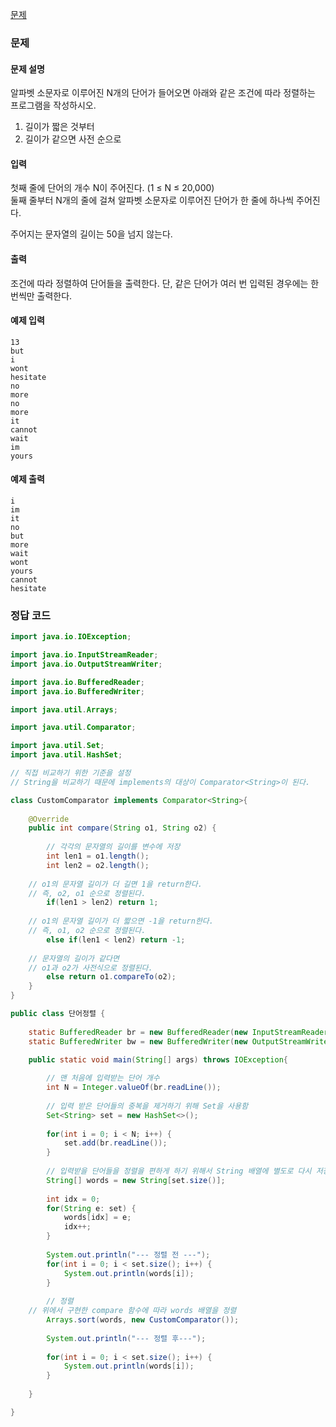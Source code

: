 [문제](https://www.acmicpc.net/problem/1181)

### 문제

#### 문제 설명 

알파벳 소문자로 이루어진 N개의 단어가 들어오면 아래와 같은 조건에 따라 정렬하는 프로그램을 작성하시오.

1) 길이가 짧은 것부터
2) 길이가 같으면 사전 순으로

#### 입력 

첫째 줄에 단어의 개수 N이 주어진다. (1 ≤ N ≤ 20,000)  
둘째 줄부터 N개의 줄에 걸쳐 알파벳 소문자로 이루어진 단어가 한 줄에 하나씩 주어진다.  

주어지는 문자열의 길이는 50을 넘지 않는다.

#### 출력 

조건에 따라 정렬하여 단어들을 출력한다. 단, 같은 단어가 여러 번 입력된 경우에는 한 번씩만 출력한다.

#### 예제 입력 
```
13
but
i
wont
hesitate
no
more
no
more
it
cannot
wait
im
yours
```

#### 예제 출력 
```
i
im
it
no
but
more
wait
wont
yours
cannot
hesitate
```

### 정답 코드

``` java
import java.io.IOException;

import java.io.InputStreamReader;
import java.io.OutputStreamWriter;

import java.io.BufferedReader;
import java.io.BufferedWriter;

import java.util.Arrays;

import java.util.Comparator;

import java.util.Set;
import java.util.HashSet;

// 직접 비교하기 위한 기준을 설정 
// String을 비교하기 때문에 implements의 대상이 Comparator<String>이 된다.

class CustomComparator implements Comparator<String>{
	
	@Override
	public int compare(String o1, String o2) {
		
		// 각각의 문자열의 길이를 변수에 저장
		int len1 = o1.length();
		int len2 = o2.length(); 
		
    // o1의 문자열 길이가 더 길면 1을 return한다.
    // 즉, o2, o1 순으로 정렬된다.
		if(len1 > len2) return 1;
		
    // o1의 문자열 길이가 더 짧으면 -1을 return한다.
    // 즉, o1, o2 순으로 정렬된다.
		else if(len1 < len2) return -1;
		
    // 문자열의 길이가 같다면 
    // o1과 o2가 사전식으로 정렬된다. 
		else return o1.compareTo(o2);	
	}
}

public class 단어정렬 {
	
	static BufferedReader br = new BufferedReader(new InputStreamReader(System.in));
	static BufferedWriter bw = new BufferedWriter(new OutputStreamWriter(System.out));

	public static void main(String[] args) throws IOException{
		
		// 맨 처음에 입력받는 단어 개수 
		int N = Integer.valueOf(br.readLine());
		
		// 입력 받은 단어들의 중복을 제거하기 위해 Set을 사용함
		Set<String> set = new HashSet<>();
		
		for(int i = 0; i < N; i++) {
			set.add(br.readLine());
		}
		
		// 입력받을 단어들을 정렬을 편하게 하기 위해서 String 배열에 별도로 다시 저장
		String[] words = new String[set.size()]; 
		
		int idx = 0;
		for(String e: set) {
			words[idx] = e;
			idx++;
		}
		
		System.out.println("--- 정렬 전 ---");
		for(int i = 0; i < set.size(); i++) {
			System.out.println(words[i]);
		}
				
		// 정렬 
    // 위에서 구현한 compare 함수에 따라 words 배열을 정렬 
		Arrays.sort(words, new CustomComparator());
		
		System.out.println("--- 정렬 후---");
				
		for(int i = 0; i < set.size(); i++) {
			System.out.println(words[i]);
		}
		
	}

}
```





























